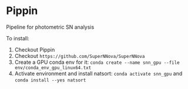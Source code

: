 # Pippin
Pipeline for photometric SN analysis

To install:

1. Checkout Pippin
2. Checkout `https://github.com/SuperNNova/SuperNNova`
3. Create a GPU conda env for it: `conda create --name snn_gpu --file env/conda_env_gpu_linux64.txt`
4. Activate environment and install natsort: `conda activate snn_gpu` and `conda install --yes natsort`